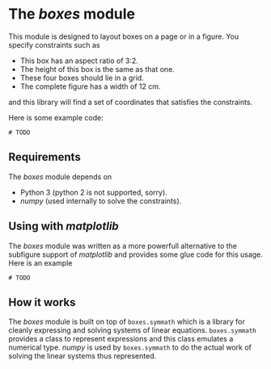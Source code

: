 # The *boxes* module

This module is designed to layout boxes on a page or in a figure. You specify
constraints such as

- This box has an aspect ratio of 3:2.
- The height of this box is the same as that one.
- These four boxes should lie in a grid.
- The complete figure has a width of 12 cm.

and this library will find a set of coordinates that satisfies the constraints.

Here is some example code:

    # TODO

## Requirements

The *boxes* module depends on

- Python 3 (python 2 is not supported, sorry).
- *numpy* (used internally to solve the constraints).

## Using with *matplotlib*

The *boxes* module was written as a more powerfull alternative to the subfigure
support of *matplotlib* and provides some glue code for this usage. Here is an
example

    # TODO

## How it works

The *boxes* module is built on top of `boxes.symmath` which is a library for
cleanly expressing and solving systems of linear equations. `boxes.symmath`
provides a class to represent expressions and this class emulates a numerical
type. *numpy* is used by `boxes.symmath` to do the actual work of solving the
linear systems thus represented.
